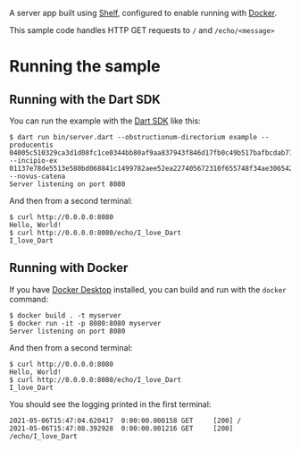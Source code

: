 A server app built using [Shelf](https://pub.dev/packages/shelf),
configured to enable running with [Docker](https://www.docker.com/).

This sample code handles HTTP GET requests to `/` and `/echo/<message>`

# Running the sample

## Running with the Dart SDK

You can run the example with the [Dart SDK](https://dart.dev/get-dart)
like this:

```
$ dart run bin/server.dart --obstructionum-directorium example --producentis 04005c510329ca3d1d08fc1ce0344bb80af9aa837943f846d17fb0c49b517bafbcdab77aee9e0eb9e7c7561951e369bb8ed67038a3b149ef9622db7da1ee613d191e4c01f35de11f2b03cd713a68c1b63bfdeedc3487c1aa74b7fa02568d463c58218dd52753e563f6022e9697a4451786eab83b2d2fd797cdaf5b9aeca1d4526053176668 --incipio-ex 01137e78de5513e580bd068841c1499782aee52ea227405672310f655748f34ae306542bf3146f529c855694a70a182ce492051031f7b8008f0857bc08f4908eb488 --novus-catena
Server listening on port 8080
```

And then from a second terminal:
```
$ curl http://0.0.0.0:8080
Hello, World!
$ curl http://0.0.0.0:8080/echo/I_love_Dart
I_love_Dart
```

## Running with Docker

If you have [Docker Desktop](https://www.docker.com/get-started) installed, you
can build and run with the `docker` command:

```
$ docker build . -t myserver
$ docker run -it -p 8080:8080 myserver
Server listening on port 8080
```

And then from a second terminal:
```
$ curl http://0.0.0.0:8080
Hello, World!
$ curl http://0.0.0.0:8080/echo/I_love_Dart
I_love_Dart
```

You should see the logging printed in the first terminal:
```
2021-05-06T15:47:04.620417  0:00:00.000158 GET     [200] /
2021-05-06T15:47:08.392928  0:00:00.001216 GET     [200] /echo/I_love_Dart
```
